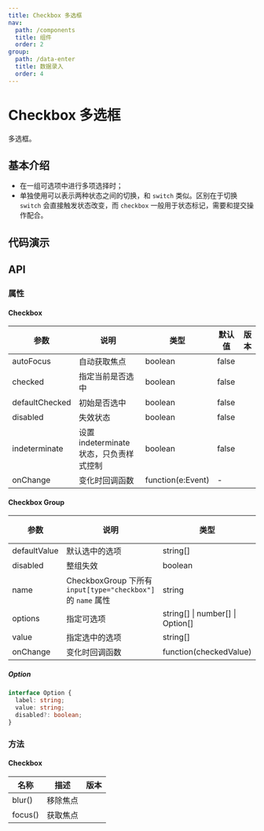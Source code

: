 ```yaml
---
title: Checkbox 多选框
nav:
  path: /components
  title: 组件
  order: 2
group:
  path: /data-enter
  title: 数据录入
  order: 4
---
```


# Checkbox 多选框

多选框。

## 基本介绍

- 在一组可选项中进行多项选择时；
- 单独使用可以表示两种状态之间的切换，和 `switch` 类似。区别在于切换 `switch` 会直接触发状态改变，而 `checkbox` 一般用于状态标记，需要和提交操作配合。

## 代码演示

<code src="demos/data-enter/checkbox/basic.tsx" title="基本用法" desc="简单的 checkbox。"></code>

<code src="demos/data-enter/checkbox/disabled.tsx" title="不可用" desc="checkbox 不可用。"></code>

<code src="demos/data-enter/checkbox/controller.tsx" title="受控的 Checkbox" desc="联动 checkbox。"></code>

<code src="demos/data-enter/checkbox/group.tsx" title="Checkbox 组" desc="方便的从数组生成 Checkbox 组。"></code>

<code src="demos/data-enter/checkbox/check-all.tsx" title="全选" desc="在实现全选效果时，你可能会用到 `indeterminate` 属性。"></code>

<code src="demos/data-enter/checkbox/layout.tsx" title="布局" desc="Checkbox.Group 内嵌 Checkbox 并与 Grid 组件一起使用，可以实现灵活的布局。"></code>

<code src="demos/data-enter/checkbox/debug-line.tsx" title="同行布局" desc="同行布局"></code>

## API

### 属性

#### Checkbox

| 参数           | 说明                                    | 类型              | 默认值 | 版本 |
| -------------- | --------------------------------------- | ----------------- | ------ | ---- |
| autoFocus      | 自动获取焦点                            | boolean           | false  |      |
| checked        | 指定当前是否选中                        | boolean           | false  |      |
| defaultChecked | 初始是否选中                            | boolean           | false  |      |
| disabled       | 失效状态                                | boolean           | false  |      |
| indeterminate  | 设置 indeterminate 状态，只负责样式控制 | boolean           | false  |      |
| onChange       | 变化时回调函数                          | function(e:Event) | -      |      |

#### Checkbox Group

| 参数         | 说明                                                         | 类型                                | 默认值 | 版本 |
| ------------ | ------------------------------------------------------------ | ----------------------------------- | ------ | ---- |
| defaultValue | 默认选中的选项                                               | string\[]                           | \[]    |      |
| disabled     | 整组失效                                                     | boolean                             | false  |      |
| name         | CheckboxGroup 下所有 `input[type="checkbox"]` 的 `name` 属性 | string                              | -      |      |
| options      | 指定可选项                                                   | string\[] \| number\[] \| Option\[] | \[]    |      |
| value        | 指定选中的选项                                               | string\[]                           | \[]    |      |
| onChange     | 变化时回调函数                                               | function(checkedValue)              | -      |      |

##### Option

```typescript | pure
interface Option {
  label: string;
  value: string;
  disabled?: boolean;
}
```

### 方法

#### Checkbox

| 名称    | 描述     | 版本 |
| ------- | -------- | ---- |
| blur()  | 移除焦点 |      |
| focus() | 获取焦点 |      |
